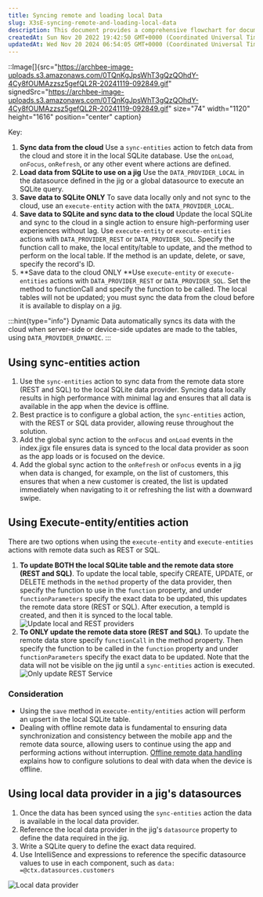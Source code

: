```yaml
---
title: Syncing remote and loading local Data
slug: X3sE-syncing-remote-and-loading-local-data
description: This document provides a comprehensive flowchart for documenting and versioning code changes, offering a step-by-step visual guide from coding to merging changes. It emphasizes the importance of adhering to proper documentation and version control practic
createdAt: Sun Nov 20 2022 19:42:50 GMT+0000 (Coordinated Universal Time)
updatedAt: Wed Nov 20 2024 06:54:05 GMT+0000 (Coordinated Universal Time)
---
```


::Image[]{src="https://archbee-image-uploads.s3.amazonaws.com/0TQnKgJpsWhT3gQzQOhdY-4Cy8fOUMAzzsz5gefQL2R-20241119-092849.gif" signedSrc="https://archbee-image-uploads.s3.amazonaws.com/0TQnKgJpsWhT3gQzQOhdY-4Cy8fOUMAzzsz5gefQL2R-20241119-092849.gif" size="74" width="1120" height="1616" position="center" caption}

Key:

1. **Sync data from the cloud**
   Use a `sync-entities` action to fetch data from the cloud and store it in the local SQLite database.&#x20;
   Use the `onLoad`, `onFocus`, `onRefresh`, or any other event where actions are defined.&#x20;
2. **Load data from SQLite to use on a jig**
   Use the `DATA_PROVIDER_LOCAL` in the datasource defined in the jig or a global datasource to execute an SQLite query.&#x20;
3. **Save data to SQLite ONLY**
   To save data locally only and not sync to the cloud, use an `execute-entity` action with the `DATA_PROVIDER_LOCAL`.
4. **Save data to SQLite and sync data to the cloud**
   Update the local SQLite and sync to the cloud in a single action to ensure high-performing user experiences without lag.
   Use `execute-entity` or `execute-entities` actions with `DATA_PROVIDER_REST` or `DATA_PROVIDER_SQL`.
   Specify the function call to make, the local entity/table to update, and the method to perform on the local table. If the method is an update, delete, or save, specify the record's ID.
5. **Save data to the cloud ONLY
   **Use `execute-entity` or `execute-entities` actions with `DATA_PROVIDER_REST` or `DATA_PROVIDER_SQL`. Set the method to functionCall and specify the function to be called. The local tables will not be updated; you must sync the data from the cloud before it is available to display on a jig.

:::hint{type="info"}
Dynamic Data automatically syncs its data with the cloud when server-side or device-side updates are made to the tables, using `DATA_PROVIDER_DYNAMIC`.
:::

## Using sync-entities action

1. Use the `sync-entities` action to sync data from the remote data store (REST and SQL) to the local SQLite data provider. Syncing data locally results in high performance with minimal lag and ensures that all data is available in the app when the device is offline.&#x20;
2. Best practice is to configure a global action, the `sync-entities` action, with the REST or SQL data provider, allowing reuse throughout the solution.&#x20;
3. Add the global sync action to the `onFocus` and `onLoad` events in the index.jigx file ensures data is synced to the local data provider as soon as the app loads or is focused on the device.&#x20;
4. Add the global sync action to the `onRefresh` or `onFocus` events in a jig when data is changed, for example, on the list of customers, this ensures that when a new customer is created, the list is updated immediately when navigating to it or refreshing the list with a downward swipe.&#x20;

## Using Execute-entity/entities action

There are two options when using the `execute-entity` and `execute-entities` actions with remote data such as REST or SQL.

1. **To update BOTH the local SQLite table and the remote data store (REST and SQL)**. To update the local table, specify CREATE, UPDATE, or DELETE methods in the `method` property of the data provider, then specify the function to use in the `function` property, and under `functionParameters` specify the exact data to be updated, this updates the remote data store (REST or SQL). After execution, a tempId is created, and then it is synced to the local table.
   ![Update local and REST providers](https://archbee-image-uploads.s3.amazonaws.com/0TQnKgJpsWhT3gQzQOhdY-nhCYMsKm3RQVSSIvIdezV-20241119-082823.png "Update local and REST providers")
2. **To ONLY update the remote data store (REST and SQL)**. To update the remote data store specify `functionCall` in the method property. Then specify the function to be called in the `function` property and under `functionParameters` specify the exact data to be updated. Note that the data will not be visible on the jig until a `sync-entities` action is executed.
   ![Only update REST Service](https://archbee-image-uploads.s3.amazonaws.com/x7vdIDH6-ScTprfmi2XXX/Aydt1Db7pcSqGqWAF9wtY_rest-restonly-execentity.png "Only update REST Service")

### Consideration

- Using the `save` method in `execute-entity/entities` action will perform an upsert in the local SQLite table.&#x20;
- Dealing with offline remote data is fundamental to ensuring data synchronization and consistency between the mobile app and the remote data source, allowing users to continue using the app and performing actions without interruption. [Offline remote data handling](<./Offline remote data handling.md>) explains how to configure solutions to deal with data when the device is offline.

## Using local data provider in a jig's datasources

1. Once the data has been synced using the `sync-entities` action the data is available in the local data provider.
2. Reference the local data provider in the jig's `datasource` property to define the data required in the jig.
3. Write a SQLite query to define the exact data required.
4. Use IntelliSence and expressions to reference the specific datasource values to use in each component, such as `data: =@ctx.datasources.customers`

![Local data provider ](https://archbee-image-uploads.s3.amazonaws.com/x7vdIDH6-ScTprfmi2XXX/YU-9h42X5xPRI1t_zBBsq_rest-localdatasource.png "Local data provider ")

